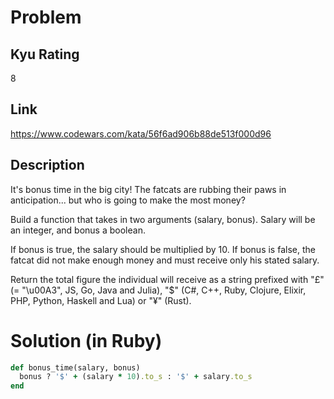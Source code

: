 # Problem

## Kyu Rating

8

## Link

https://www.codewars.com/kata/56f6ad906b88de513f000d96

## Description

It's bonus time in the big city! The fatcats are rubbing their paws in anticipation... but who is going to make the most money?

Build a function that takes in two arguments (salary, bonus). Salary will be an integer, and bonus a boolean.

If bonus is true, the salary should be multiplied by 10. If bonus is false, the fatcat did not make enough money and must receive only his stated salary.

Return the total figure the individual will receive as a string prefixed with "£" (= "\u00A3", JS, Go, Java and Julia), "$" (C#, C++, Ruby, Clojure, Elixir, PHP, Python, Haskell and Lua) or "¥" (Rust).

# Solution (in Ruby)

```ruby
def bonus_time(salary, bonus)
  bonus ? '$' + (salary * 10).to_s : '$' + salary.to_s
end
```
